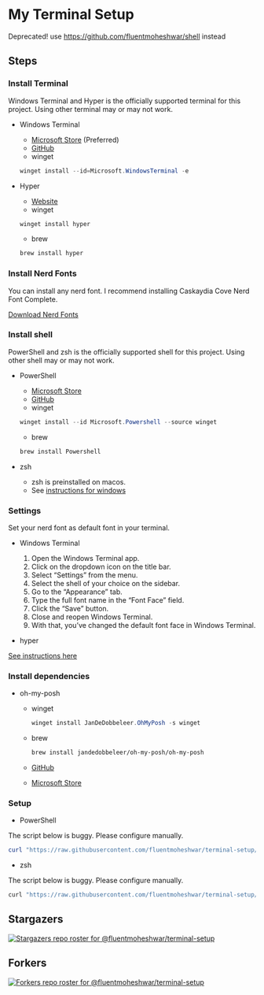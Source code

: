 # My Terminal Setup

Deprecated! use https://github.com/fluentmoheshwar/shell instead

## Steps

### Install Terminal

Windows Terminal and Hyper is the officially supported terminal for this project. Using other terminal may or may not work.

- Windows Terminal

  - [Microsoft Store](https://apps.microsoft.com/store/detail/windows-terminal/9N0DX20HK701?hl=en-id&gl=ID) (Preferred)
  - [GitHub](https://github.com/Microsoft/Terminal)
  - winget

  ```powershell
  winget install --id=Microsoft.WindowsTerminal -e
  ```

- Hyper

  - [Website](https://hyper.is/)
  - winget

  ```powershell
  winget install hyper
  ```

  - brew

  ```zsh
  brew install hyper
  ```

### Install Nerd Fonts

You can install any nerd font.
I recommend installing Caskaydia Cove Nerd Font Complete.

[Download Nerd Fonts](https://www.nerdfonts.com/font-downloads)

### Install shell

PowerShell and zsh is the officially supported shell for this project. Using other shell may or may not work.

- PowerShell

  - [Microsoft Store](https://www.microsoft.com/store/apps/9MZ1SNWT0N5D)
  - [GitHub](https://github.com/PowerShell/PowerShell)
  - winget

  ```powershell
  winget install --id Microsoft.Powershell --source winget
  ```

  - brew

  ```powershell
  brew install Powershell
  ```

- zsh
  - zsh is preinstalled on macos.
  - See [instructions for windows](https://dominikrys.com/posts/zsh-in-git-bash-on-windows/)

### Settings

Set your nerd font as default font in your terminal.

- Windows Terminal

  1. Open the Windows Terminal app.
  1. Click on the dropdown icon on the title bar.
  1. Select “Settings” from the menu.
  1. Select the shell of your choice on the sidebar.
  1. Go to the “Appearance” tab.
  1. Type the full font name in the “Font Face” field.
  1. Click the “Save” button.
  1. Close and reopen Windows Terminal.
  1. With that, you’ve changed the default font face in Windows Terminal.

- hyper

[See instructions here](https://hyper.is/#:~:text=fontFamily,with%20optional%20fallbacks)

### Install dependencies

- oh-my-posh

  - winget

    ```powershell
    winget install JanDeDobbeleer.OhMyPosh -s winget
    ```

  - brew

    ```bash
    brew install jandedobbeleer/oh-my-posh/oh-my-posh
    ```

  - [GitHub](https://github.com/JanDeDobbeleer/oh-my-posh)
  - [Microsoft Store](ms-windows-store://pdp/?productid=XP8K0HKJFRXGCK)

### Setup

- PowerShell

The script below is buggy. Please configure manually. 

```powershell
curl "https://raw.githubusercontent.com/fluentmoheshwar/terminal-setup/master/pwsh.ps1" | pwsh
```

- zsh

The script below is buggy. Please configure manually. 

```bash
curl "https://raw.githubusercontent.com/fluentmoheshwar/terminal-setup/master/ohmyposh.yaml" > ~/ohmyposh.yaml && curl "https://raw.githubusercontent.com/fluentmoheshwar/terminal-setup/master/.zshrc" > ~/.zshrc
```

## Stargazers

[![Stargazers repo roster for @fluentmoheshwar/terminal-setup](https://reporoster.com/stars/dark/fluentmoheshwar/terminal-setup)](https://github.com/fluentmoheshwar/terminal-setup/stargazers)

## Forkers

[![Forkers repo roster for @fluentmoheshwar/terminal-setup](https://reporoster.com/forks/dark/fluentmoheshwar/terminal-setup)](https://github.com/fluentmoheshwar/terminal-setup/network/members)
